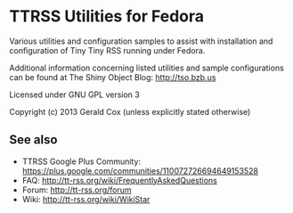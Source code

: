TTRSS Utilities for Fedora
==========================

Various utilities and configuration samples to assist with installation and
configuration of Tiny Tiny RSS running under Fedora.

Additional information concerning listed utilities and sample configurations
can be found at The Shiny Object Blog:  http://tso.bzb.us

Licensed under GNU GPL version 3

Copyright (c) 2013 Gerald Cox (unless explicitly stated otherwise)

## See also

* TTRSS Google Plus Community:  https://plus.google.com/communities/110072726694649153528
* FAQ: http://tt-rss.org/wiki/FrequentlyAskedQuestions
* Forum: http://tt-rss.org/forum
* Wiki: http://tt-rss.org/wiki/WikiStar
